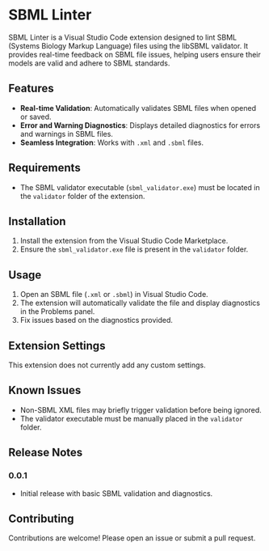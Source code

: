 # SBML Linter

SBML Linter is a Visual Studio Code extension designed to lint SBML (Systems Biology Markup Language) files using the libSBML validator. It provides real-time feedback on SBML file issues, helping users ensure their models are valid and adhere to SBML standards.

## Features

- **Real-time Validation**: Automatically validates SBML files when opened or saved.
- **Error and Warning Diagnostics**: Displays detailed diagnostics for errors and warnings in SBML files.
- **Seamless Integration**: Works with `.xml` and `.sbml` files.

## Requirements

- The SBML validator executable (`sbml_validator.exe`) must be located in the `validator` folder of the extension.

## Installation

1. Install the extension from the Visual Studio Code Marketplace.
2. Ensure the `sbml_validator.exe` file is present in the `validator` folder.

## Usage

1. Open an SBML file (`.xml` or `.sbml`) in Visual Studio Code.
2. The extension will automatically validate the file and display diagnostics in the Problems panel.
3. Fix issues based on the diagnostics provided.

## Extension Settings

This extension does not currently add any custom settings.

## Known Issues

- Non-SBML XML files may briefly trigger validation before being ignored.
- The validator executable must be manually placed in the `validator` folder.

## Release Notes

### 0.0.1

- Initial release with basic SBML validation and diagnostics.

## Contributing

Contributions are welcome! Please open an issue or submit a pull request.
